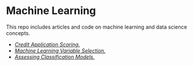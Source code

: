 Machine Learning
================

This repo includes articles and code on machine learning and data science concepts.

-   [*Credit Application Scoring.*](CreditScoring.md)
-   [*Machine Learning Variable Selection.*](MLVariableSelection.md)
-   [*Assessing Classification Models.*](AssessingClassifiers.md)
